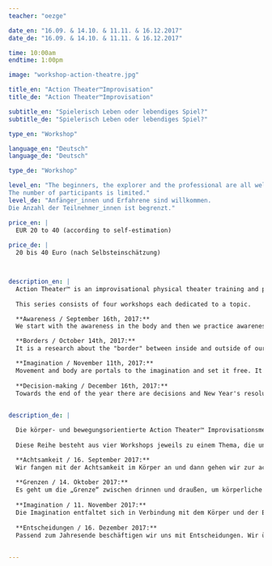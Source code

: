 ```yaml
---
teacher: "oezge"

date_en: "16.09. & 14.10. & 11.11. & 16.12.2017"
date_de: "16.09. & 14.10. & 11.11. & 16.12.2017"

time: 10:00am
endtime: 1:00pm

image: "workshop-action-theatre.jpg"

title_en: "Action Theater™Improvisation"
title_de: "Action Theater™Improvisation"

subtitle_en: "Spielerisch Leben oder lebendiges Spiel?"
subtitle_de: "Spielerisch Leben oder lebendiges Spiel?"

type_en: "Workshop"

language_en: "Deutsch"
language_de: "Deutsch"

type_de: "Workshop"

level_en: "The beginners, the explorer and the professional are all welcome.  
The number of participants is limited."
level_de: "Anfänger_innen und Erfahrene sind willkommen.  
Die Anzahl der Teilnehmer_innen ist begrenzt."

price_en: |
  EUR 20 to 40 (according to self-estimation)
  
price_de: |
  20 bis 40 Euro (nach Selbsteinschätzung)



description_en: |
  Action Theater™ is an improvisational physical theater training and performance method. It addresses perception, awareness and the process of change. It integrates body and mind and promotes spontaneous and conscious expression. We follow the changing contents of our inner and outer awareness and respond to it through movement, vocalization, and speech. Fundamental to the practice of Action Theater™  to achieve more presence on stage and in life.  
  
  This series consists of four workshops each dedicated to a topic.   

  **Awareness / September 16th, 2017:**    
  We start with the awareness in the body and then we practice awareness in action in the space in contact with the others.  

  **Borders / October 14th, 2017:**    
  It is a research about the "border" between inside and outside of our body, reflection on the physical and social boundaries.  

  **Imagination / November 11th, 2017:**    
  Movement and body are portals to the imagination and set it free. It is all about being then being “creative”. 
  
  **Decision-making / December 16th, 2017:**    
  Towards the end of the year there are decisions and New Year's resolutions to make. We practice letting go (of the past) and committing joyfully to what is to come with new energy. 

  
description_de: |

  Die körper- und bewegungsorientierte Action Theater™ Improvisationsmethode arbeitet mit Wahrnehmung, Bewusstsein und dessen Veränderungsprozesse. Sie integriert Körper und Geist und fördert den spontanen und bewussten Ausdruck. Wir folgen den wechselnden Inhalten unserer inneren und äußeren Wahrnehmung und antworten auf sie durch körperliche, stimmliche und/oder sprachliche Handlungen (actions). Ein Ziel dieser Methode ist mehr Präsenz auf der Bühne und im Leben zu erreichen.  
  
  Diese Reihe besteht aus vier Workshops jeweils zu einem Thema, die unabhängig voneinander besucht werden können. 

  **Achtsamkeit / 16. September 2017:**     
  Wir fangen mit der Achtsamkeit im Körper an und dann gehen wir zur achtsamen Handlung im Raum in Kontakt mit den anderen.  
  
  **Grenzen / 14. Oktober 2017:**      
  Es geht um die „Grenze“ zwischen drinnen und draußen, um körperliche und gesellschaftliche Grenzen.  
  
  **Imagination / 11. November 2017:**     
  Die Imagination entfaltet sich in Verbindung mit dem Körper und der Bewegung. Es ist leichter und einfach zu „sein“ als „kreativ“ zu sein.  
  
  **Entscheidungen / 16. Dezember 2017:**     
  Passend zum Jahresende beschäftigen wir uns mit Entscheidungen. Wir üben uns im Loslassen und in Entschlossenheit, um uns mit Freude und Energie auf das kommende Jahr einzulassen, indem wir in Gelassenheit das Vergangene verabschieden.

  
---
```



